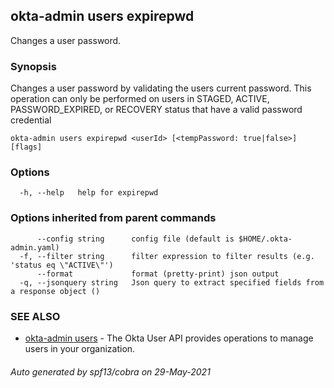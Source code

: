 ## okta-admin users expirepwd

Changes a user password.

### Synopsis

Changes a user password by validating the users current password. This operation can only be performed on users in STAGED, ACTIVE, PASSWORD_EXPIRED, or RECOVERY status that have a valid password credential

```
okta-admin users expirepwd <userId> [<tempPassword: true|false>] [flags]
```

### Options

```
  -h, --help   help for expirepwd
```

### Options inherited from parent commands

```
      --config string      config file (default is $HOME/.okta-admin.yaml)
  -f, --filter string      filter expression to filter results (e.g. 'status eq \"ACTIVE\"')
      --format             format (pretty-print) json output
  -q, --jsonquery string   Json query to extract specified fields from a response object ()
```

### SEE ALSO

* [okta-admin users](okta-admin_users.md)	 - The Okta User API provides operations to manage users in your organization.

###### Auto generated by spf13/cobra on 29-May-2021
